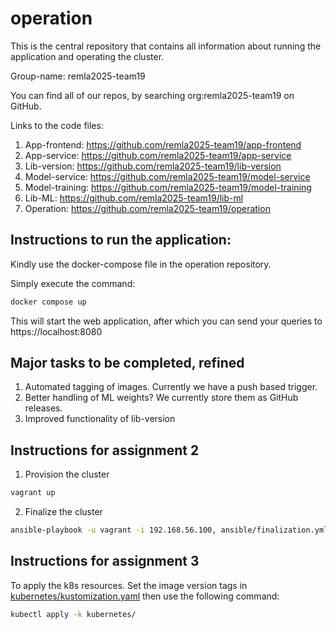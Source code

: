 # operation

This is the central repository that contains all information about running the application and operating the cluster.

Group-name: remla2025-team19

You can find all of our repos, by searching org:remla2025-team19 on GitHub.

Links to the code files:

1. App-frontend: https://github.com/remla2025-team19/app-frontend
2. App-service: https://github.com/remla2025-team19/app-service
3. Lib-version: https://github.com/remla2025-team19/lib-version
4. Model-service: https://github.com/remla2025-team19/model-service
5. Model-training: https://github.com/remla2025-team19/model-training
6. Lib-ML: https://github.com/remla2025-team19/lib-ml
7. Operation: https://github.com/remla2025-team19/operation

## Instructions to run the application:

Kindly use the docker-compose file in the operation repository.

Simply execute the command:

```bash
docker compose up
```

This will start the web application, after which you can send your queries to https://localhost:8080

## Major tasks to be completed, refined

1. Automated tagging of images. Currently we have a push based trigger.
2. Better handling of ML weights? We currently store them as GitHub releases.
3. Improved functionality of lib-version

## Instructions for assignment 2

1. Provision the cluster

```bash
vagrant up
```

2. Finalize the cluster

```bash
ansible-playbook -u vagrant -i 192.168.56.100, ansible/finalization.yml
```

## Instructions for assignment 3

To apply the k8s resources. Set the image version tags in [kubernetes/kustomization.yaml](./kubernetes/kustomization.yaml) then use the following command:

```bash
kubectl apply -k kubernetes/
```
